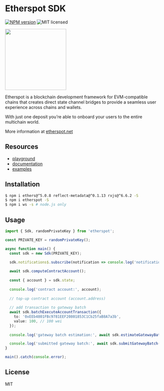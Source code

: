 # Etherspot SDK

[![NPM version][npm-image]][npm-url]
![MIT licensed][license-image]

<img src="https://etherspot.dev/media/logo.png" width="200"/>

Etherspot is a blockchain development framework for EVM-compatible chains that creates direct state channel bridges to provide a seamless user experience across chains and wallets.

With just one deposit you’re able to onboard your users to the entire multichain world.

More information at [etherspot.net](https://www.etherspot.net/)

## Resources

* [playground](https://try.etherspot.dev)
* [documentation](https://docs.etherspot.dev)
* [examples](https://github.com/etherspot/etherspot-sdk/tree/develop/examples)

## Installation

```bash
$ npm i ethers@^5.0.8 reflect-metadata@^0.1.13 rxjs@^6.6.2 -S
$ npm i etherspot -S
$ npm i ws -s # node.js only
```

## Usage

```typescript
import { Sdk, randomPrivateKey } from 'etherspot';

const PRIVATE_KEY = randomPrivateKey();

async function main() {
  const sdk = new Sdk(PRIVATE_KEY);

  sdk.notifications$.subscribe(notification => console.log('notification:', notification));
  
  await sdk.computeContractAccount();
  
  const { account } = sdk.state;
  
  console.log('contract account:', account);
  
  // top-up contract account (account.address)
  
  // add transaction to gateway batch
  await sdk.batchExecuteAccountTransaction({
    to: '0xEEb4801FBc9781EEF20801853C1Cb25faB8A7a3b',
    value: 100, // 100 wei
  });
  
  console.log('gateway batch estimation:', await sdk.estimateGatewayBatch());

  console.log('submitted gateway batch:', await sdk.submitGatewayBatch());
}

main().catch(console.error);
```


## License

MIT

[npm-image]: https://badge.fury.io/js/etherspot.svg
[npm-url]: https://npmjs.org/package/etherspot
[license-image]: https://img.shields.io/badge/license-MIT-blue.svg

